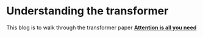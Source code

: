 # Understanding the transformer

This blog is to walk through the transformer paper [**Attention is all you need**](https://arxiv.org/pdf/1706.03762.pdf)

